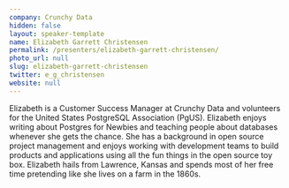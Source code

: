 ```yaml
---
company: Crunchy Data
hidden: false
layout: speaker-template
name: Elizabeth Garrett Christensen
permalink: /presenters/elizabeth-garrett-christensen/
photo_url: null
slug: elizabeth-garrett-christensen
twitter: e_g_christensen
website: null
---
```


Elizabeth is a Customer Success Manager at Crunchy Data and volunteers for the United States PostgreSQL Association (PgUS). Elizabeth enjoys writing about Postgres for Newbies and teaching people about databases whenever she gets the chance. She has a background in open source project management and enjoys working with development teams to build products and applications using all the fun things in the open source toy box. Elizabeth hails from Lawrence, Kansas and spends most of her free time pretending like she lives on a farm in the 1860s.
